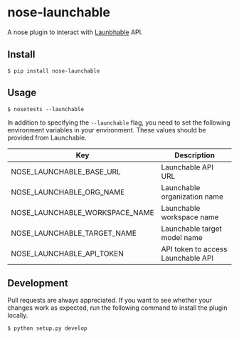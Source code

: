 # nose-launchable
A nose plugin to interact with [Launbhable](https://www.launchableinc.com/) API. 

## Install

```
$ pip install nose-launchable
```

## Usage

```
$ nosetests --launchable
```
In addition to specifying the `--launchable` flag, you need to set the following environment variables in your environment. These values should be provided from Launchable.

|  Key  |  Description  |
| ---- | ---- |
|  NOSE_LAUNCHABLE_BASE_URL  |  Launchable API URL |
|  NOSE_LAUNCHABLE_ORG_NAME  |  Launchable organization name |
|  NOSE_LAUNCHABLE_WORKSPACE_NAME  |  Launchable workspace name |
|  NOSE_LAUNCHABLE_TARGET_NAME  |  Launchable target model name |
|  NOSE_LAUNCHABLE_API_TOKEN  |  API token to access Launchable API |

## Development
Pull requests are always appreciated. If you want to see whether your changes work as expected,  run the following command to install the plugin locally.

```bash
$ python setup.py develop
``` 
